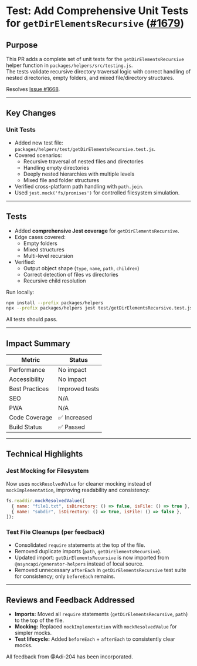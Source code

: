 # Test: Add Comprehensive Unit Tests for `getDirElementsRecursive` ([#1679](https://github.com/asyncapi/generator/pull/1679))

## Purpose

This PR adds a complete set of unit tests for the `getDirElementsRecursive` helper function in `packages/helpers/src/testing.js`.  
The tests validate recursive directory traversal logic with correct handling of nested directories, empty folders, and mixed file/directory structures.

Resolves [Issue #1668](https://github.com/asyncapi/generator/issues/1668).

---

## Key Changes

### Unit Tests

- Added new test file: `packages/helpers/test/getDirElementsRecursive.test.js`.
- Covered scenarios:
  - Recursive traversal of nested files and directories
  - Handling empty directories
  - Deeply nested hierarchies with multiple levels
  - Mixed file and folder structures
- Verified cross-platform path handling with `path.join`.
- Used `jest.mock('fs/promises')` for controlled filesystem simulation.

---

## Tests

- Added **comprehensive Jest coverage** for `getDirElementsRecursive`.
- Edge cases covered:
  - Empty folders
  - Mixed structures
  - Multi-level recursion
- Verified:
  - Output object shape (`type`, `name`, `path`, `children`)
  - Correct detection of files vs directories
  - Recursive child resolution

Run locally:

```bash
npm install --prefix packages/helpers
npx --prefix packages/helpers jest test/getDirElementsRecursive.test.js
```

All tests should pass.

---

## Impact Summary

| Metric         | Status         |
| -------------- | -------------- |
| Performance    | No impact      |
| Accessibility  | No impact      |
| Best Practices | Improved tests |
| SEO            | N/A            |
| PWA            | N/A            |
| Code Coverage  | ✅ Increased   |
| Build Status   | ✅ Passed      |

---

## Technical Highlights

### Jest Mocking for Filesystem

Now uses `mockResolvedValue` for cleaner mocking instead of `mockImplementation`, improving readability and consistency:

```js
fs.readdir.mockResolvedValue([
  { name: "file1.txt", isDirectory: () => false, isFile: () => true },
  { name: "subdir", isDirectory: () => true, isFile: () => false },
]);
```

### Test File Cleanups (per feedback)

- Consolidated `require` statements at the top of the file.
- Removed duplicate imports (`path`, `getDirElementsRecursive`).
- Updated import: `getDirElementsRecursive` is now imported from `@asyncapi/generator-helpers` instead of local source.
- Removed unnecessary `afterEach` in `getDirElementsRecursive` test suite for consistency; only `beforeEach` remains.

---

## Reviews and Feedback Addressed

- **Imports:** Moved all `require` statements (`getDirElementsRecursive`, `path`) to the top of the file.
- **Mocking:** Replaced `mockImplementation` with `mockResolvedValue` for simpler mocks.
- **Test lifecycle:** Added `beforeEach` + `afterEach` to consistently clear mocks.

All feedback from @Adi-204 has been incorporated.
